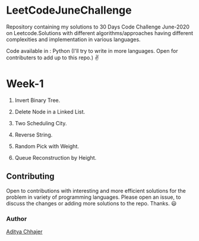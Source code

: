 # LeetCodeJuneChallenge
Repository containing my solutions to 30 Days Code Challenge June-2020 on Leetcode.Solutions with different algorithms/approaches having different complexities and implementation in various languages.

Code available in : Python (I'll try to write in more languages. Open for contributers to add up to this repo.) ✌️

<h1>Week-1</h1>

1. Invert Binary Tree.<p>
2. Delete Node in a Linked List.<p>
3. Two Scheduling City. <p>
4. Reverse String. <p>
5. Random Pick with Weight. <p>
6. Queue Reconstruction by Height. <p>
  
  
  
<h2>Contributing</h2>

Open to contributions with interesting and more efficient solutions for the problem in variety of programming languages. Please open an issue, to discuss the changes or adding more solutions to the repo. Thanks. 😃

<h3>Author</h3>

[Aditya Chhajer](https://github.com/adityachhajer)
